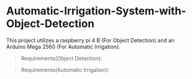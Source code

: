 # Automatic-Irrigation-System-with-Object-Detection
This project utilizes a raspberry pi 4 B (For Object Detection) and an Arduino Mega 2560 (For Automatic Irrigation).

> Requirements(Object Detection):

> Requirements(Automatic Irrigation):
